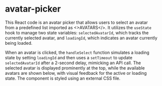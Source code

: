 # avatar-picker

This React code is an avatar picker that allows users to select an avatar from a predefined list imported as <>AVATARS</>. It utilizes the `useState` hook to manage two state variables: `selectedAvatarId`, which tracks the currently selected avatar, and `loadingId`, which indicates an avatar currently being loaded.

When an avatar is clicked, the `handleSelect` function simulates a loading state by setting `loadingId` and then uses a `setTimeout` to update `selectedAvatarId` after a 2-second delay, mimicking an API call. The selected avatar is displayed prominently at the top, while the available avatars are shown below, with visual feedback for the active or loading state. The component is styled using an external CSS file.
